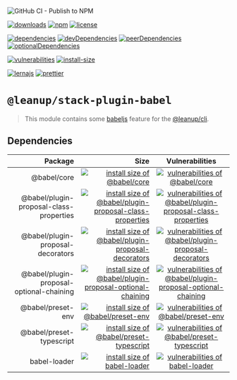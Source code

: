 ![GitHub CI - Publish to NPM](https://github.com/leanupjs/leanup/workflows/GitHub%20CI%20-%20Publish%20to%20NPM/badge.svg)

[![downloads][downloads]][downloads-url]
[![npm][npm]][npm-url]
[![license][license]][license-url]

[![dependencies][dependencies]][dependencies-url]
[![devDependencies][devdependencies]][devdependencies-url]
[![peerDependencies][peerdependencies]][peerdependencies-url]
[![optionalDependencies][optionaldependencies]][optionaldependencies-url]

[![vulnerabilities][vulnerabilities]][vulnerabilities-url]
[![install-size][install-size]][install-size-url]

[![lernajs][lernajs]][lernajs-url]
[![prettier][prettier]][prettier-url]

[npm]: https://img.shields.io/npm/v/@leanup/stack-plugin-babel
[npm-url]: https://www.npmjs.com/package/@leanup/stack-plugin-babel
[dependencies]: https://david-dm.org/leanupjs/leanup/release%2F1.1/status.svg?path=packages/cli/core/e2e
[dependencies-url]: https://david-dm.org/leanupjs/leanup/release%2F1.1?path=packages/cli/core/e2e
[peerdependencies]: https://img.shields.io/david/peer/leanupjs/leanup?path=packages/cli/core/e2e
[peerdependencies-url]: https://david-dm.org/leanupjs/leanup/release%2F1.1?path=packages/cli/core/e2e&type=peer
[optionaldependencies]: https://img.shields.io/david/optional/leanupjs/leanup?path=packages/cli/core/e2e
[optionaldependencies-url]: https://david-dm.org/leanupjs/leanup/release%2F1.1?path=packages/cli/core/e2e&type=optional
[devdependencies]: https://img.shields.io/david/dev/leanupjs/leanup?path=packages/cli/core/e2e
[devdependencies-url]: https://david-dm.org/leanupjs/leanup/release%2F1.1?path=packages/cli/core/e2e&type=dev
[vulnerabilities]: https://img.shields.io/snyk/vulnerabilities/npm/@leanup/stack-plugin-babel
[vulnerabilities-url]: https://snyk.io/test/npm/@leanup/stack-plugin-babel
[downloads]: https://img.shields.io/npm/dt/@leanup/stack-plugin-babel
[downloads-url]: https://npmcharts.com/compare/@leanup/stack-plugin-babel?minimal=true
[install-size]: https://packagephobia.now.sh/badge?p=@leanup/stack-plugin-babel@next
[install-size-url]: https://packagephobia.now.sh/result?p=@leanup/stack-plugin-babel@next
[license]: https://img.shields.io/npm/l/@leanup/cli
[license-url]: https://github.com/leanupjs/leanup/blob/master/LICENSE
[lernajs]: https://img.shields.io/badge/managed%20with-lerna-blueviolet
[lernajs-url]: https://lerna.js.org
[prettier]: https://img.shields.io/badge/code_style-prettier-ff69b4.svg
[prettier-url]: https://prettier.io

# `@leanup/stack-plugin-babel`

> This module contains some [babeljs](https://babeljs.io/) feature for the [@leanup/cli](https://www.npmjs.com/package/@leanup/cli).

## Dependencies

|                                  Package |                                                                                                                                                                                                                         Size |                                                                                                        Vulnerabilities                                                                                                        |
| ---------------------------------------: | ---------------------------------------------------------------------------------------------------------------------------------------------------------------------------------------------------------------------------: | :---------------------------------------------------------------------------------------------------------------------------------------------------------------------------------------------------------------------------: |
|                              @babel/core |                                                                                        [![install size of @babel/core](https://packagephobia.now.sh/badge?p=@babel/core)](https://packagephobia.now.sh/result?p=@babel/core) |                                            [![vulnerabilities of @babel/core](https://img.shields.io/snyk/vulnerabilities/npm/@babel/core)](https://snyk.io/test/npm/@babel/core)                                             |
|  @babel/plugin-proposal-class-properties |    [![install size of @babel/plugin-proposal-class-properties](https://packagephobia.now.sh/badge?p=@babel/plugin-proposal-class-properties)](https://packagephobia.now.sh/result?p=@babel/plugin-proposal-class-properties) |  [![vulnerabilities of @babel/plugin-proposal-class-properties](https://img.shields.io/snyk/vulnerabilities/npm/@babel/plugin-proposal-class-properties)](https://snyk.io/test/npm/@babel/plugin-proposal-class-properties)   |
|        @babel/plugin-proposal-decorators |                      [![install size of @babel/plugin-proposal-decorators](https://packagephobia.now.sh/badge?p=@babel/plugin-proposal-decorators)](https://packagephobia.now.sh/result?p=@babel/plugin-proposal-decorators) |           [![vulnerabilities of @babel/plugin-proposal-decorators](https://img.shields.io/snyk/vulnerabilities/npm/@babel/plugin-proposal-decorators)](https://snyk.io/test/npm/@babel/plugin-proposal-decorators)            |
| @babel/plugin-proposal-optional-chaining | [![install size of @babel/plugin-proposal-optional-chaining](https://packagephobia.now.sh/badge?p=@babel/plugin-proposal-optional-chaining)](https://packagephobia.now.sh/result?p=@babel/plugin-proposal-optional-chaining) | [![vulnerabilities of @babel/plugin-proposal-optional-chaining](https://img.shields.io/snyk/vulnerabilities/npm/@babel/plugin-proposal-optional-chaining)](https://snyk.io/test/npm/@babel/plugin-proposal-optional-chaining) |
|                        @babel/preset-env |                                                                      [![install size of @babel/preset-env](https://packagephobia.now.sh/badge?p=@babel/preset-env)](https://packagephobia.now.sh/result?p=@babel/preset-env) |                                   [![vulnerabilities of @babel/preset-env](https://img.shields.io/snyk/vulnerabilities/npm/@babel/preset-env)](https://snyk.io/test/npm/@babel/preset-env)                                    |
|                 @babel/preset-typescript |                                                 [![install size of @babel/preset-typescript](https://packagephobia.now.sh/badge?p=@babel/preset-typescript)](https://packagephobia.now.sh/result?p=@babel/preset-typescript) |                         [![vulnerabilities of @babel/preset-typescript](https://img.shields.io/snyk/vulnerabilities/npm/@babel/preset-typescript)](https://snyk.io/test/npm/@babel/preset-typescript)                         |
|                             babel-loader |                                                                                     [![install size of babel-loader](https://packagephobia.now.sh/badge?p=babel-loader)](https://packagephobia.now.sh/result?p=babel-loader) |                                           [![vulnerabilities of babel-loader](https://img.shields.io/snyk/vulnerabilities/npm/babel-loader)](https://snyk.io/test/npm/babel-loader)                                           |
